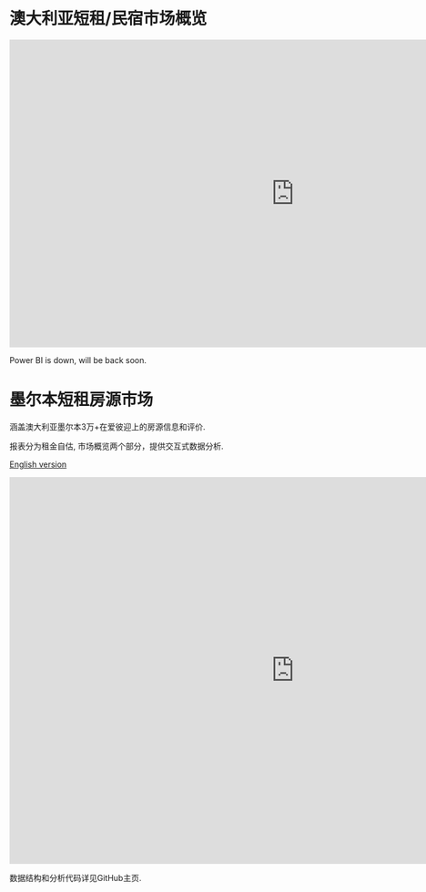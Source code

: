 # 澳大利亚短租/民宿市场概览

<iframe width="1000" height="541.25" src="https://app.powerbi.com/view?r=eyJrIjoiYmFlMmQwNjQtZGU4OS00YzgyLTg1NDUtNzRiMjdiMTBiMTQ0IiwidCI6Ijc4ZWRhMzM0LWU5MTctNDQzNS1iMjM1LTg1OGI3MjFlY2ZmMSJ9" frameborder="0" allowFullScreen="true"></iframe>

Power BI is down, will be back soon.


# 墨尔本短租房源市场

涵盖澳大利亚墨尔本3万+在爱彼迎上的房源信息和评价. 

报表分为租金自估, 市场概览两个部分，提供交互式数据分析.

[English version](https://github.com/tylerxty/Rental-Market-Analysis/blob/master/README.en.md)

<iframe width="1000" height="680" src="https://app.powerbi.com/view?r=eyJrIjoiYjZjNmZiMzAtYzQ4OC00ODNjLThiMzctODI1NGRhODFmZDgyIiwidCI6Ijc4ZWRhMzM0LWU5MTctNDQzNS1iMjM1LTg1OGI3MjFlY2ZmMSJ9" frameborder="0" allowFullScreen="true"></iframe>

数据结构和分析代码详见GitHub主页.
